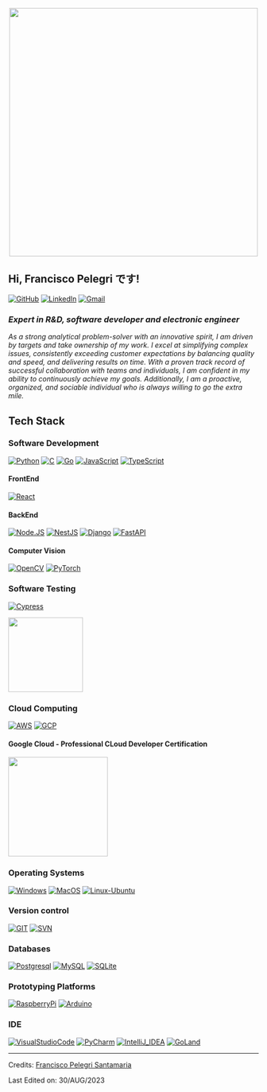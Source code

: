<p align="center">
<img src="https://media.giphy.com/media/Qo2dupDib32rkTY4hX/giphy.gif" width=500>
<h2 text-align: center>Hi, Francisco Pelegri です!</h2>
</p>

[![GitHub](https://img.shields.io/badge/-Github-000?style=flat&logo=Github&logoColor=white)](https://github.com/fpelegri)
[![LinkedIn](https://img.shields.io/badge/-LinkedIn-blue?style=flat&logo=Linkedin&logoColor=white)](https://www.linkedin.com/in/fpelegri)
[![Gmail](https://img.shields.io/badge/-Gmail-c14438?style=flat&logo=Gmail&logoColor=white)](mailto:fpelegri@gmail.com)
<!-- <p align="left"> <img src="https://komarev.com/ghpvc/?username=fpelegri&label=Profile%20views&color=0e75b6&style=flat" alt="fpelegri" /> </p> -->

<h3 text-align: center><i>Expert in R&D, software developer and electronic engineer</i></h3>
<!-- <picture> <img align="right" src="https://github.com/0xAbdulKhalid/0xAbdulKhalid/raw/main/assets/mdImages/Right_Side.gif" width = 250px></picture> -->

_As a strong analytical problem-solver with an innovative spirit, I am driven by targets and take ownership of my work. I excel at simplifying complex issues, consistently exceeding customer expectations by balancing quality and speed, and delivering results on time. With a proven track record of successful collaboration with teams and individuals, I am confident in my ability to continuously achieve my goals. Additionally, I am a proactive, organized, and sociable individual who is always willing to go the extra mile._

## Tech Stack
### Software Development
[![Python](https://img.shields.io/badge/Python-yellow?style=for-the-badge&logo=python&logoColor=white&labelColor=101010)]()
[![C](https://img.shields.io/badge/C-007396?style=for-the-badge&logo=c&logoColor=white&labelColor=101010)]()
[![Go](https://img.shields.io/badge/Go-00ADD8?style=for-the-badge&logo=go&logoColor=white&labelColor=101010)]()
[![JavaScript](https://img.shields.io/badge/JavaScript-F7DF1E?style=for-the-badge&logo=javascript&logoColor=white&labelColor=101010)]()
[![TypeScript](https://img.shields.io/badge/TypeScript-007ACC?style=for-the-badge&logo=typescript&logoColor=white&labelColor=101010)]()


#### FrontEnd
[![React](https://img.shields.io/badge/React-16B7FB?style=for-the-badge&logo=react&logoColor=white&labelColor=101010)]()

#### BackEnd
[![Node.JS](https://img.shields.io/badge/node.js-43853D?style=for-the-badge&logo=node.js&logoColor=white&labelColor=101010)]()
[![NestJS](https://img.shields.io/badge/nestjs-DC322F?style=for-the-badge&logo=nestjs&logoColor=white&labelColor=101010)]()
[![Django](https://img.shields.io/badge/Django-%23092E20.svg?style=for-the-badge&logo=django&logoColor=white&labelColor=101010)]()
[![FastAPI](https://img.shields.io/badge/FastAPI-005571?style=for-the-badge&logo=fastapi&logoColor=white&labelColor=101010)]()

#### Computer Vision
[![OpenCV](https://img.shields.io/badge/OpenCV-%23white.svg?style=for-the-badge&logo=OpenCV&logoColor=white&labelColor=101010)]()
[![PyTorch](https://img.shields.io/badge/PyTorch-EE4C2C?style=for-the-badge&logo=PyTorch&logoColor=white&labelColor=101010)]()

### Software Testing
[![Cypress](https://img.shields.io/badge/Cypress-F7DF1E?style=for-the-badge&logo=cypress&logoColor=white&labelColor=101010)]()

<img src="https://d288qud2qgn4l3.cloudfront.net/media/schemas/CTFL-new.jpg" width=150>

### Cloud Computing
[![AWS](https://img.shields.io/badge/Amazon_AWS-FF9900?style=for-the-badge&logo=amazonaws&logoColor=white&labelColor=101010)]()
[![GCP](https://img.shields.io/badge/Google_Cloud-4285F4?style=for-the-badge&logo=google-cloud&logoColor=white&labelColor=101010)]()

#### Google Cloud - Professional CLoud Developer Certification
<img src="https://images.credly.com/size/680x680/images/614465c6-1d80-4ae6-a323-753de224422a/image.png" width=200>


### Operating Systems
[![Windows](https://img.shields.io/badge/Windows-0078D6?style=for-the-badge&logo=windows&logoColor=white&labelColor=101010)]()
[![MacOS](https://img.shields.io/badge/mac%20os-000000?style=for-the-badge&logo=apple&logoColor=white&labelColor=101010)]()
[![Linux-Ubuntu](https://img.shields.io/badge/Ubuntu-E95420?style=for-the-badge&logo=ubuntu&logoColor=white&labelColor=101010)]()

### Version control
[![GIT](https://img.shields.io/badge/GIT-E44C30?style=for-the-badge&logo=git&logoColor=white&labelColor=101010)]()
[![SVN](https://img.shields.io/badge/subversion-%23809CC9.svg?style=for-the-badge&logo=subversion&logoColor=white&labelColor=101010)]()

### Databases
[![Postgresql](https://img.shields.io/badge/postgresql-316192?style=for-the-badge&logo=postgresql&logoColor=white&labelColor=101010)]()
[![MySQL](https://img.shields.io/badge/MySQL-005C84?style=for-the-badge&logo=mysql&logoColor=white&labelColor=101010)]()
[![SQLite](https://img.shields.io/badge/SQLite-07405E?style=for-the-badge&logo=sqlite&logoColor=white&labelColor=101010)]()

### Prototyping Platforms
[![RaspberryPi](https://img.shields.io/badge/Raspberry%20Pi-A22846?style=for-the-badge&logo=Raspberry%20Pi&logoColor=white&labelColor=101010)]()
[![Arduino](https://img.shields.io/badge/Arduino-00979D?style=for-the-badge&logo=Arduino&logoColor=white&labelColor=101010)]()

### IDE
[![VisualStudioCode](https://img.shields.io/badge/Visual_Studio_Code-0078D4?style=for-the-badge&logo=visual%20studio%20code&logoColor=white&labelColor=101010)]()
[![PyCharm](https://img.shields.io/badge/PyCharm-143?style=for-the-badge&logo=PyCharm&logoColor=white&labelColor=101010)]()
[![IntelliJ_IDEA](https://img.shields.io/badge/IntelliJIDEA-000000?style=for-the-badge&logo=intellij-idea&logoColor=white&labelColor=101010)]()
[![GoLand](https://img.shields.io/badge/goland-5C2D91?style=for-the-badge&logo=goland&logoColor=white&labelColor=101010)]()


-----
Credits: [Francisco Pelegri Santamaria](https://github.com/fpelegri)

Last Edited on: 30/AUG/2023

